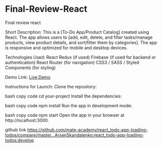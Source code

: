 # Final-Review-React

Final review react

Short Description:
This is a [To-Do App/Product Catalog] created using React. The app allows users to [add, edit, delete, and filter tasks/manage products, view product details, and sort/filter them by categories]. The app is responsive and optimized for mobile and desktop devices.

Technologies Used:
React
Redux (if used)
Firebase (if used for backend or authentication)
React Router (for navigation)
CSS3 / SASS / Styled Components (for styling)

Demo Link:
[Live Demo](https://ly-manka.github.io/react_todo-app-loading-todos/)

Instructions for Launch:
Clone the repository:

bash
copy code
cd your-project
Install the dependencies:

bash
copy code
npm install
Run the app in development mode:

bash
copy code
npm start
Open the app in your browser at http://localhost:3000.

github link https://github.com/mate-academy/react_todo-app-loading-todos/compare/master...ArsenSkandalenko:react_todo-app-loading-todos:develop
